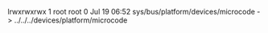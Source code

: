 lrwxrwxrwx 1 root root 0 Jul 19 06:52 sys/bus/platform/devices/microcode -> ../../../devices/platform/microcode
